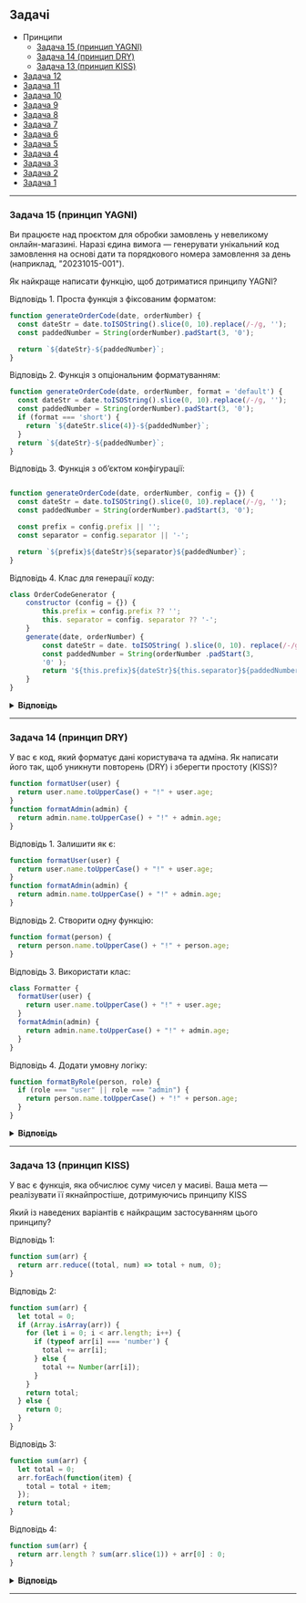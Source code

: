 ## Задачі
- Принципи
    - [Задача 15 (принцип YAGNI)](#задача-15-принцип-yagni)
    - [Задача 14 (принцип DRY)](#задача-14-принцип-dry)
    - [Задача 13 (принцип KISS)](#задача-13-принцип-kiss)
- [Задача 12](#задача-12)
- [Задача 11](#задача-11)
- [Задача 10](#задача-10)
- [Задача 9](#задача-9)
- [Задача 8](#задача-8)
- [Задача 7](#задача-7)
- [Задача 6](#задача-6)
- [Задача 5](#задача-5)
- [Задача 4](#задача-4)
- [Задача 3](#задача-3)
- [Задача 2](#задача-2)
- [Задача 1](#задача-1)
---



### Задача 15 (принцип YAGNI)
Ви працюєте над проєктом для обробки замовлень у невеликому онлайн-магазині. Наразі єдина вимога — генерувати унікальний код замовлення на основі дати та порядкового номера замовлення за день (наприклад, "20231015-001").

Як найкраще написати функцію, щоб дотриматися принципу YAGNI?

Відповідь 1. Проста функція з фіксованим форматом:
```js
function generateOrderCode(date, orderNumber) {
  const dateStr = date.toISOString().slice(0, 10).replace(/-/g, '');
  const paddedNumber = String(orderNumber).padStart(3, '0');

  return `${dateStr}-${paddedNumber}`;
}
```

Відповідь 2. Функція з опціональним форматуванням:
```js
function generateOrderCode(date, orderNumber, format = 'default') {
  const dateStr = date.toISOString().slice(0, 10).replace(/-/g, '');
  const paddedNumber = String(orderNumber).padStart(3, '0');
  if (format === 'short') {
    return `${dateStr.slice(4)}-${paddedNumber}`;
  }
  return `${dateStr}-${paddedNumber}`;
}
```

Відповідь 3. Функція з об’єктом конфігурації:
```js

function generateOrderCode(date, orderNumber, config = {}) {
  const dateStr = date.toISOString().slice(0, 10).replace(/-/g, '');
  const paddedNumber = String(orderNumber).padStart(3, '0');

  const prefix = config.prefix || '';
  const separator = config.separator || '-';

  return `${prefix}${dateStr}${separator}${paddedNumber}`;
}
```

Відповідь 4. Клас для генерації коду:
```js
class OrderCodeGenerator {
    constructor (config = {}) {
        this.prefix = config.prefix ?? '';
        this. separator = config. separator ?? '-';
    }
    generate(date, orderNumber) {
        const dateStr = date. toISOString( ).slice(0, 10). replace(/-/g, '');
        const paddedNumber = String(orderNumber .padStart(3,
        '0' );
        return '${this.prefix}${dateStr}${this.separator}${paddedNumber}';
    }
}
```

<details>
  <summary><strong>Відповідь</strong></summary>
 Скоро
</details>

---

### Задача 14 (принцип DRY)
У вас є код, який форматує дані користувача та адміна. Як написати його так, щоб уникнути повторень (DRY) і зберегти простоту (KISS)?

```js
function formatUser(user) {
  return user.name.toUpperCase() + "!" + user.age;
}
function formatAdmin(admin) {
  return admin.name.toUpperCase() + "!" + admin.age;
}
```

Відповідь 1. Залишити як є:
```js
function formatUser(user) {
  return user.name.toUpperCase() + "!" + user.age;
}
function formatAdmin(admin) {
  return admin.name.toUpperCase() + "!" + admin.age;
}
```

Відповідь 2. Створити одну функцію:
```js
function format(person) {
  return person.name.toUpperCase() + "!" + person.age;
}
```

Відповідь 3. Використати клас:
```js
class Formatter {
  formatUser(user) {
    return user.name.toUpperCase() + "!" + user.age;
  }
  formatAdmin(admin) {
    return admin.name.toUpperCase() + "!" + admin.age;
  }
}
```

Відповідь 4. Додати умовну логіку:
```js
function formatByRole(person, role) {
  if (role === "user" || role === "admin") {
    return person.name.toUpperCase() + "!" + person.age;
  }
}
```

<details>
  <summary><strong>Відповідь</strong></summary>
В рамках DRY та KISS.
<br/><br/>
Правильна відповідь: 2. Одна функція format усуває дублювання коду (виконуючи принцип DRY), оскільки однакова логіка застосовується до будь-якого об’єкта з полями name та age. Вона проста і зрозуміла (що зберігає KISS), бо не додає зайвих конструкцій чи умов.
<br/><br/>
Чому інші варіанти не підходять:

- Відповідь 1. Порушує DRY, бо однакова логіка повторюється в двох функціях. Якщо потрібно змінити форматування, доведеться редагувати обидві, що ускладнює підтримку.
- Відповідь 3. Порушує KISS, бо вводить складну структуру (клас) для простої задачі. Логіка все ще дублюється в методах, тож DRY не дотримується.
- Відповідь 4. Порушує KISS через зайвий параметр role і умову, які не потрібні, адже логіка однакова для всіх. Це додає складність без користі.
</details>

---

### Задача 13 (принцип KISS)
У вас є функція, яка обчислює суму чисел у масиві. Ваша мета — реалізувати її якнайпростіше, дотримуючись принципу KISS

Який із наведених варіантів є найкращим застосуванням цього принципу?

Відповідь 1:
```js
function sum(arr) {
  return arr.reduce((total, num) => total + num, 0);
}
```

Відповідь 2:
```js
function sum(arr) {
  let total = 0;
  if (Array.isArray(arr)) {
    for (let i = 0; i < arr.length; i++) {
      if (typeof arr[i] === 'number') {
        total += arr[i];
      } else {
        total += Number(arr[i]);
      }
    }
    return total;
  } else {
    return 0;
  }
}
```

Відповідь 3:
```js
function sum(arr) {
  let total = 0;
  arr.forEach(function(item) {
    total = total + item;
  });
  return total;
}
```

Відповідь 4:
```js
function sum(arr) {
  return arr.length ? sum(arr.slice(1)) + arr[0] : 0;
}
```

<details>
  <summary><strong>Відповідь</strong></summary>
Щоб мати гарний та зрозумілий код треба використовувати певні принципи. Один з них це - KISS.
<br><br>
KISS (Keep It Simple, Stupid) — закликає писати максимально прості рішення, без зайвої абстракції, перевірок чи оптимізацій "на майбутнє". Це знижує кількість помилок, спрощує читання, тестування та підтримку коду. Простий код — це код, який легше зрозуміти, змінити й масштабувати.
Під ций прицип підпадає відповідь - 1
<br><br>
Щодо варіантів А та В.
<br><br>
KISS — це не про «найбільш безпечний варіант за будь-яких обставин», а про рішення, яке виконує рівно те, що сказано в умові, без зайвого ускладнення. Варіант B — намагається вирішити гіпотетичні проблеми, яких у задачі не поставлено. В задачі чітко сказано — “масив чисел”.
Також маємо розуміти, що sum не має відповідати за валідність аргументів, якщо вона — частина контрольованого внутрішнього середовища і тим паче вирішувати, що повертати у випадку не валідних даних.
<br><br>
Але у випадку sum, що ця функція є частиною публічного API або буде викликатись із непередбачуваних джерел, то KISS не забороняє перевірки і може бути частиною бізнес-логіки, а не зайвим ускладненням.
В такому випадку кращим кроком буде повідомити про невідповідність даних на вході, замість прийняття рішення повернення 0. Оскільки "0" в такому випадку може бути результат суми чи помилки і функціє вирішує більше ніж від неї необхідно.
<br><br>

```js
function sum(arr) {
  if (!Array.isArray(arr)) throw new TypeError('Expected an array of numbers');
  return arr.reduce((sum, num) => sum + num, 0);
}
```

</details>

---